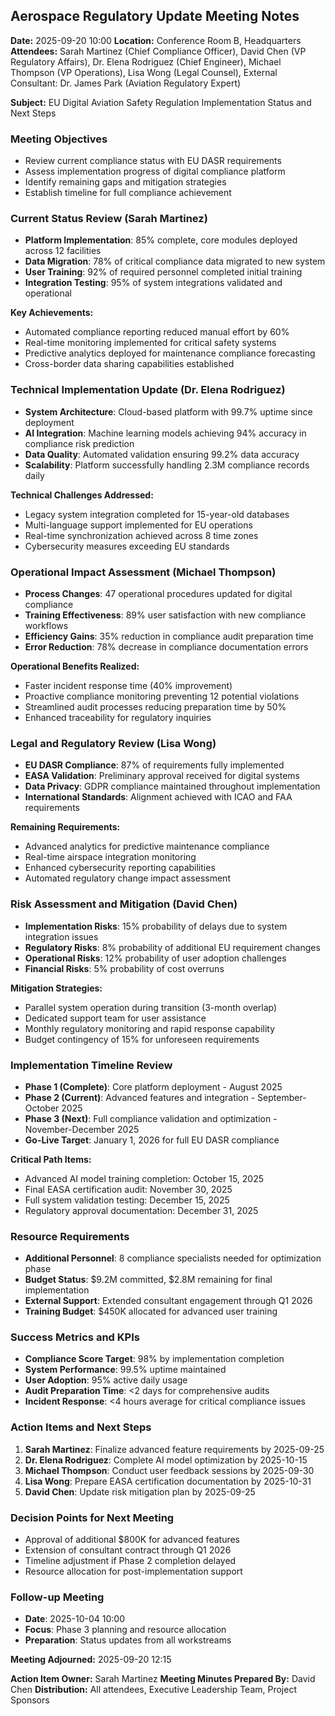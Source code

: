 ## Aerospace Regulatory Update Meeting Notes

**Date:** 2025-09-20 10:00
**Location:** Conference Room B, Headquarters
**Attendees:** Sarah Martinez (Chief Compliance Officer), David Chen (VP Regulatory Affairs), Dr. Elena Rodriguez (Chief Engineer), Michael Thompson (VP Operations), Lisa Wong (Legal Counsel), External Consultant: Dr. James Park (Aviation Regulatory Expert)

**Subject:** EU Digital Aviation Safety Regulation Implementation Status and Next Steps

### Meeting Objectives
- Review current compliance status with EU DASR requirements
- Assess implementation progress of digital compliance platform
- Identify remaining gaps and mitigation strategies
- Establish timeline for full compliance achievement

### Current Status Review (Sarah Martinez)
- **Platform Implementation**: 85% complete, core modules deployed across 12 facilities
- **Data Migration**: 78% of critical compliance data migrated to new system
- **User Training**: 92% of required personnel completed initial training
- **Integration Testing**: 95% of system integrations validated and operational

**Key Achievements:**
- Automated compliance reporting reduced manual effort by 60%
- Real-time monitoring implemented for critical safety systems
- Predictive analytics deployed for maintenance compliance forecasting
- Cross-border data sharing capabilities established

### Technical Implementation Update (Dr. Elena Rodriguez)
- **System Architecture**: Cloud-based platform with 99.7% uptime since deployment
- **AI Integration**: Machine learning models achieving 94% accuracy in compliance risk prediction
- **Data Quality**: Automated validation ensuring 99.2% data accuracy
- **Scalability**: Platform successfully handling 2.3M compliance records daily

**Technical Challenges Addressed:**
- Legacy system integration completed for 15-year-old databases
- Multi-language support implemented for EU operations
- Real-time synchronization achieved across 8 time zones
- Cybersecurity measures exceeding EU standards

### Operational Impact Assessment (Michael Thompson)
- **Process Changes**: 47 operational procedures updated for digital compliance
- **Training Effectiveness**: 89% user satisfaction with new compliance workflows
- **Efficiency Gains**: 35% reduction in compliance audit preparation time
- **Error Reduction**: 78% decrease in compliance documentation errors

**Operational Benefits Realized:**
- Faster incident response time (40% improvement)
- Proactive compliance monitoring preventing 12 potential violations
- Streamlined audit processes reducing preparation time by 50%
- Enhanced traceability for regulatory inquiries

### Legal and Regulatory Review (Lisa Wong)
- **EU DASR Compliance**: 87% of requirements fully implemented
- **EASA Validation**: Preliminary approval received for digital systems
- **Data Privacy**: GDPR compliance maintained throughout implementation
- **International Standards**: Alignment achieved with ICAO and FAA requirements

**Remaining Requirements:**
- Advanced analytics for predictive maintenance compliance
- Real-time airspace integration monitoring
- Enhanced cybersecurity reporting capabilities
- Automated regulatory change impact assessment

### Risk Assessment and Mitigation (David Chen)
- **Implementation Risks**: 15% probability of delays due to system integration issues
- **Regulatory Risks**: 8% probability of additional EU requirement changes
- **Operational Risks**: 12% probability of user adoption challenges
- **Financial Risks**: 5% probability of cost overruns

**Mitigation Strategies:**
- Parallel system operation during transition (3-month overlap)
- Dedicated support team for user assistance
- Monthly regulatory monitoring and rapid response capability
- Budget contingency of 15% for unforeseen requirements

### Implementation Timeline Review
- **Phase 1 (Complete)**: Core platform deployment - August 2025
- **Phase 2 (Current)**: Advanced features and integration - September-October 2025
- **Phase 3 (Next)**: Full compliance validation and optimization - November-December 2025
- **Go-Live Target**: January 1, 2026 for full EU DASR compliance

**Critical Path Items:**
- Advanced AI model training completion: October 15, 2025
- Final EASA certification audit: November 30, 2025
- Full system validation testing: December 15, 2025
- Regulatory approval documentation: December 31, 2025

### Resource Requirements
- **Additional Personnel**: 8 compliance specialists needed for optimization phase
- **Budget Status**: $9.2M committed, $2.8M remaining for final implementation
- **External Support**: Extended consultant engagement through Q1 2026
- **Training Budget**: $450K allocated for advanced user training

### Success Metrics and KPIs
- **Compliance Score Target**: 98% by implementation completion
- **System Performance**: 99.5% uptime maintained
- **User Adoption**: 95% active daily usage
- **Audit Preparation Time**: <2 days for comprehensive audits
- **Incident Response**: <4 hours average for critical compliance issues

### Action Items and Next Steps
1. **Sarah Martinez**: Finalize advanced feature requirements by 2025-09-25
2. **Dr. Elena Rodriguez**: Complete AI model optimization by 2025-10-15
3. **Michael Thompson**: Conduct user feedback sessions by 2025-09-30
4. **Lisa Wong**: Prepare EASA certification documentation by 2025-10-31
5. **David Chen**: Update risk mitigation plan by 2025-09-25

### Decision Points for Next Meeting
- Approval of additional $800K for advanced features
- Extension of consultant contract through Q1 2026
- Timeline adjustment if Phase 2 completion delayed
- Resource allocation for post-implementation support

### Follow-up Meeting
- **Date**: 2025-10-04 10:00
- **Focus**: Phase 3 planning and resource allocation
- **Preparation**: Status updates from all workstreams

**Meeting Adjourned:** 2025-09-20 12:15

**Action Item Owner:** Sarah Martinez
**Meeting Minutes Prepared By:** David Chen
**Distribution:** All attendees, Executive Leadership Team, Project Sponsors